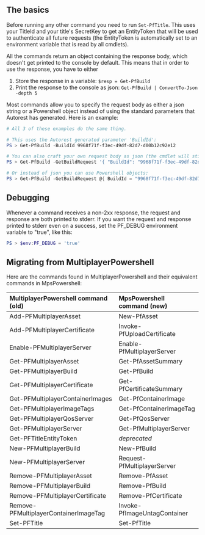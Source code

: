 ## The basics

Before running any other command you need to run `Set-PfTitle`. This uses your TitleId and your title's SecretKey to get an EntityToken that will be used to authenticate all future requests (the EntityToken is automatically set to an environment variable that is read by all cmdlets). 

All the commands return an object containing the response body, which doesn't get printed to the console by default. This means that in order to use the response, you have to either
1. Store the response in a variable: `$resp = Get-PfBuild`
1. Print the response to the console as json: `Get-PfBuild | ConvertTo-Json -depth 5`

Most commands allow you to specify the request body as either a json string or a Powershell object instead of using the standard parameters that Autorest has generated. Here is an example:
```powershell
# All 3 of these examples do the same thing.

# This uses the Autorest generated parameter 'BuildId':
PS > Get-PfBuild -BuildId 9968f71f-f3ec-49df-82d7-d00b12c92e12

# You can also craft your own request body as json (the cmdlet will still validate your json against the request schema):
PS > Get-PfBuild -GetBuildRequest '{ "BuildId": "9968f71f-f3ec-49df-82d7-d00b12c92e12" }'

# Or instead of json you can use Powershell objects:
PS > Get-PfBuild -GetBuildRequest @{ BuildId = "9968f71f-f3ec-49df-82d7-d00b12c92e12" }
```

## Debugging

Whenever a command receives a non-2xx response, the request and response are both printed to stderr. If you want the request and response printed to stderr even on a success, set the PF_DEBUG environment variable to "true", like this:
```powershell
PS > $env:PF_DEBUG = 'true'
```

## Migrating from MultiplayerPowershell

Here are the commands found in MultiplayerPowershell and their equivalent commands in MpsPowershell:

| MultiplayerPowershell command (old) | MpsPowershell command (new) |
|:-|:-|
| Add-PFMultiplayerAsset | New-PfAsset |
| Add-PFMultiplayerCertificate | Invoke-PfUploadCertificate |
| Enable-PFMultiplayerServer | Enable-PfMultiplayerServer |
| Get-PFMultiplayerAsset | Get-PfAssetSummary |
| Get-PFMultiplayerBuild | Get-PfBuild |
| Get-PFMultiplayerCertificate | Get-PfCertificateSummary |
| Get-PFMultiplayerContainerImages | Get-PfContainerImage |
| Get-PFMultiplayerImageTags | Get-PfContainerImageTag |
| Get-PFMultiplayerQosServer | Get-PfQosServer |
| Get-PFMultiplayerServer | Get-PfMultiplayerServer |
| Get-PFTitleEntityToken | *deprecated* |
| New-PFMultiplayerBuild | New-PfBuild |
| New-PFMultiplayerServer | Request-PfMultiplayerServer |
| Remove-PFMultiplayerAsset | Remove-PfAsset |
| Remove-PFMultiplayerBuild | Remove-PfBuild |
| Remove-PFMultiplayerCertificate | Remove-PfCertificate |
| Remove-PFMultiplayerContainerImageTag | Invoke-PfImageUntagContainer |
| Set-PFTitle | Set-PfTitle |
